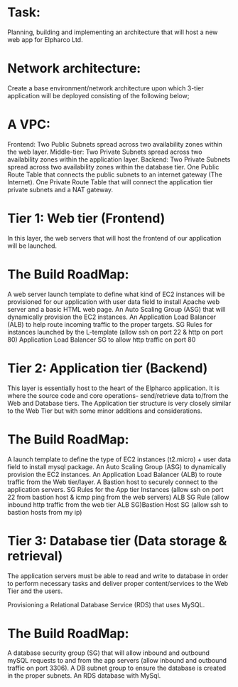 # Task:
Planning, building and implementing an architecture that will host a new web app for Elpharco Ltd.

# Network architecture:
Create a base environment/network architecture upon which 3-tier application will be deployed consisting of the following below;

# A VPC:
Frontend:  Two Public Subnets spread across two availability zones within the web layer.
Middle-tier:  Two Private Subnets spread across two availability zones within the application layer.
Backend: Two Private Subnets spread across two availability zones within the database tier.
One Public Route Table that connects the public subnets to an internet gateway (The Internet).
One Private Route Table that will connect the application tier private subnets and a NAT gateway.

# Tier 1: Web tier (Frontend)
In this layer, the web servers that will host the frontend of our application will be launched. 

# The Build RoadMap:
A web server launch template to define what kind of EC2 instances will be provisioned for our application with user data field to install Apache web server and a basic HTML web page.
An Auto Scaling Group (ASG) that will dynamically provision the EC2 instances.
An Application Load Balancer (ALB) to help route incoming traffic to the proper targets. 
SG Rules for instances launched by the L-template (allow ssh on port 22 & http on port 80)
Application Load Balancer SG to allow http traffic on port 80

# Tier 2: Application tier (Backend)
This layer is essentially host to the heart of the Elpharco application. It is where the source code and core operations- send/retrieve data to/from the Web and Database tiers.
The Application tier structure is very closely similar to the Web Tier but with some minor additions and considerations.

# The Build RoadMap:
A launch template to define the type of EC2 instances (t2.micro) + user data field to install mysql package.
An Auto Scaling Group (ASG) to dynamically provision the EC2 instances.
An Application Load Balancer (ALB) to route traffic from the Web tier/layer.
A Bastion host to securely connect to the application servers.
SG Rules for the App tier Instances (allow ssh on port 22 from bastion host & icmp ping from the web servers)
ALB SG Rule (allow inbound http traffic from the web tier ALB SG)Bastion Host SG (allow ssh to bastion hosts from my ip)

# Tier 3: Database tier (Data storage & retrieval)
The application servers must be able to read and write to database in order to perform necessary tasks and deliver proper content/services to the Web Tier and the users.

Provisioning a Relational Database Service (RDS) that uses MySQL.

# The Build RoadMap: 
A database security group (SG) that will allow inbound and outbound mySQL requests to and from the app servers (allow inbound and outbound traffic on port 3306).
A DB subnet group to ensure the database is created in the proper subnets.
An RDS database with MySql.
